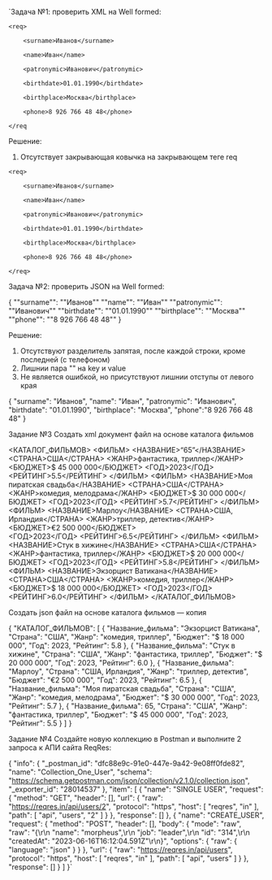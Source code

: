 `Задача №1: 
проверить XML на Well formed:

`<req>`

        <surname>Иванов</surname>

        <name>Иван</name>

        <patronymic>Иванович</patronymic>

        <birthdate>01.01.1990</birthdate>

        <birthplace>Москва</birthplace>

        <phone>8 926 766 48 48</phone>

`</req`

Решение:
1) Отсутствует закрывающая ковычка на закрывающем теге req

`<req>`

        <surname>Иванов</surname>

        <name>Иван</name>

        <patronymic>Иванович</patronymic>

        <birthdate>01.01.1990</birthdate>

        <birthplace>Москва</birthplace>

        <phone>8 926 766 48 48</phone>

`</req>`


Задача №2: 
проверить JSON на Well formed:

{
        ""surname"": ""Иванов""
        ""name"": ""Иван""
        ""patronymic"": ""Иванович""
        ""birthdate"": ""01.01.1990""
        ""birthplace"": ""Москва""
        ""phone"": ""8 926 766 48 48""
}

Решение:
1) Отсутствуют разделитель запятая, после каждой строки, кроме последней (с телефоном)
2) Лишнии пара "" на key  и  value
3) Не является ошибкой, но присутствуют лишнии отступы от левого края

{
    "surname": "Иванов",
    "name": "Иван",
    "patronymic": "Иванович",
    "birthdate": "01.01.1990",
    "birthplace": "Москва",
    "phone":"8 926 766 48 48"
}


Задание №3 
Создать xml документ  файл на основе каталога фильмов

<КАТАЛОГ_ФИЛЬМОВ>
  <ФИЛЬМ>
      <НАЗВАНИЕ>“65”</НАЗВАНИЕ>
      <СТРАНА>США</СТРАНА>
      <ЖАНР>фантастика, триллер</ЖАНР>
      <БЮДЖЕТ>$ 45 000 000</БЮДЖЕТ>	
      <ГОД>2023</ГОД>
      <РЕЙТИНГ>5.5</РЕЙТИНГ>
  </ФИЛЬМ>
  <ФИЛЬМ>
      <НАЗВАНИЕ>Моя пиратская свадьба</НАЗВАНИЕ>
      <СТРАНА>США</СТРАНА>
      <ЖАНР>комедия, мелодрама</ЖАНР>
      <БЮДЖЕТ>$ 30 000 000</БЮДЖЕТ>	
      <ГОД>2023</ГОД>
      <РЕЙТИНГ>5.7</РЕЙТИНГ>
  </ФИЛЬМ>
  <ФИЛЬМ>
      <НАЗВАНИЕ>Марлоу</НАЗВАНИЕ>
      <СТРАНА>США, Ирландия</СТРАНА>
      <ЖАНР>триллер, детектив</ЖАНР>
      <БЮДЖЕТ>€2 500 000</БЮДЖЕТ>	
      <ГОД>2023</ГОД>
      <РЕЙТИНГ>6.5</РЕЙТИНГ>
 </ФИЛЬМ>
 <ФИЛЬМ>
      <НАЗВАНИЕ>Стук в хижине</НАЗВАНИЕ>
      <СТРАНА>США</СТРАНА>
      <ЖАНР>фантастика, триллер</ЖАНР>
      <БЮДЖЕТ>$ 20 000 000</БЮДЖЕТ>	
      <ГОД>2023</ГОД>
      <РЕЙТИНГ>5.8</РЕЙТИНГ>
 </ФИЛЬМ>
 <ФИЛЬМ>
      <НАЗВАНИЕ>Экзорцист Ватикана</НАЗВАНИЕ>
      <СТРАНА>США</СТРАНА>
      <ЖАНР>комедия, триллер</ЖАНР>
      <БЮДЖЕТ>$ 18 000 000</БЮДЖЕТ>	
      <ГОД>2023</ГОД>
      <РЕЙТИНГ>6.0</РЕЙТИНГ>
 </ФИЛЬМ>
</КАТАЛОГ_ФИЛЬМОВ>

Создать json   файл на основе каталога фильмов — копия

{
"КАТАЛОГ_ФИЛЬМОВ": 
  [
    {
    "Название_фильма": "Экзорцист Ватикана",
    "Страна": "США",
    "Жанр": "комедия, триллер",
    "Бюджет": "$ 18 000 000",
    "Год": 2023,
    "Рейтинг": 5.8
    },
    {
    "Название_фильма": "Стук в хижине",
    "Страна": "США",
    "Жанр": "фантастика, триллер",
    "Бюджет": "$ 20 000 000",
    "Год": 2023,
    "Рейтинг": 6.0
    },
    {
    "Название_фильма": "Марлоу",
    "Страна": "США, Ирландия",
    "Жанр": "триллер, детектив",
    "Бюджет": "€2 500 000",
    "Год": 2023,
    "Рейтинг": 6.5
    },
    {
    "Название_фильма": "Моя пиратская свадьба",
    "Страна": "США",
    "Жанр": "комедия, мелодрама",
    "Бюджет": "$ 30 000 000",
    "Год": 2023,
    "Рейтинг": 5.7
    },
    {
    "Название_фильма": 65,
    "Страна": "США",
    "Жанр": "фантастика, триллер",
    "Бюджет": "$ 45 000 000",
    "Год": 2023,
    "Рейтинг": 5.5
    }
  ]
}

Задание №4
Создайте новую коллекцию в Postman и выполните 2 запроса к АПИ сайта ReqRes:

{
	"info": {
		"_postman_id": "dfc88e9c-91e0-447e-9a42-9e08ff0fde82",
		"name": "Collection_One_User",
		"schema": "https://schema.getpostman.com/json/collection/v2.1.0/collection.json",
		"_exporter_id": "28014537"
	},
	"item": [
		{
			"name": "SINGLE USER",
			"request": {
				"method": "GET",
				"header": [],
				"url": {
					"raw": "https://reqres.in/api/users/2",
					"protocol": "https",
					"host": [
						"reqres",
						"in"
					],
					"path": [
						"api",
						"users",
						"2"
					]
				}
			},
			"response": []
		},
		{
			"name": "CREATE_USER",
			"request": {
				"method": "POST",
				"header": [],
				"body": {
					"mode": "raw",
					"raw": "{\r\n    \"name\": \"morpheus\",\r\n    \"job\": \"leader\",\r\n    \"id\": \"314\",\r\n    \"createdAt\": \"2023-06-16T16:12:04.591Z\"\r\n}",
					"options": {
						"raw": {
							"language": "json"
						}
					}
				},
				"url": {
					"raw": "https://reqres.in/api/users",
					"protocol": "https",
					"host": [
						"reqres",
						"in"
					],
					"path": [
						"api",
						"users"
					]
				}
			},
			"response": []
		}
	]
}`